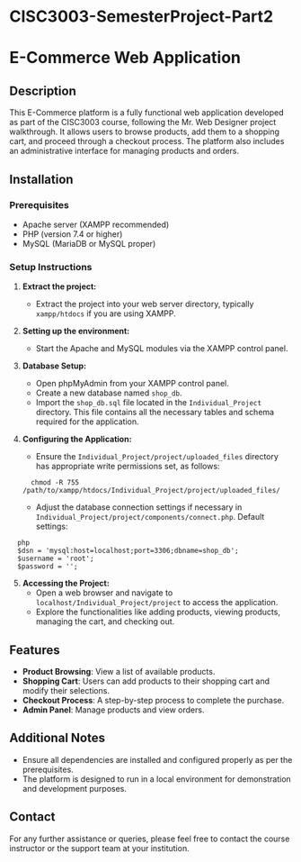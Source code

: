 # CISC3003-SemesterProject-Part2

# E-Commerce Web Application

## Description
This E-Commerce platform is a fully functional web application developed as part of the CISC3003 course, following the Mr. Web Designer project walkthrough. It allows users to browse products, add them to a shopping cart, and proceed through a checkout process. The platform also includes an administrative interface for managing products and orders.

## Installation

### Prerequisites
- Apache server (XAMPP recommended)
- PHP (version 7.4 or higher)
- MySQL (MariaDB or MySQL proper)

### Setup Instructions

1. **Extract the project:**
   - Extract the project into your web server directory, typically `xampp/htdocs` if you are using XAMPP.

2. **Setting up the environment:**
   - Start the Apache and MySQL modules via the XAMPP control panel.

3. **Database Setup:**
   - Open phpMyAdmin from your XAMPP control panel.
   - Create a new database named `shop_db`.
   - Import the `shop_db.sql` file located in the `Individual_Project` directory. This file contains all the necessary tables and schema required for the application.

4. **Configuring the Application:**
   - Ensure the `Individual_Project/project/uploaded_files` directory has appropriate write permissions set, as follows:
  
   ```
     chmod -R 755 /path/to/xampp/htdocs/Individual_Project/project/uploaded_files/
   ```
      - Adjust the database connection settings if necessary in `Individual_Project/project/components/connect.php`. Default settings:
  ```
    php
    $dsn = 'mysql:host=localhost;port=3306;dbname=shop_db';
    $username = 'root';
    $password = '';
  ```

5. **Accessing the Project:**
   - Open a web browser and navigate to `localhost/Individual_Project/project` to access the application.
   - Explore the functionalities like adding products, viewing products, managing the cart, and checking out.


## Features
- **Product Browsing**: View a list of available products.
- **Shopping Cart**: Users can add products to their shopping cart and modify their selections.
- **Checkout Process**: A step-by-step process to complete the purchase.
- **Admin Panel**: Manage products and view orders.

## Additional Notes
- Ensure all dependencies are installed and configured properly as per the prerequisites.
- The platform is designed to run in a local environment for demonstration and development purposes.

## Contact
For any further assistance or queries, please feel free to contact the course instructor or the support team at your institution.
